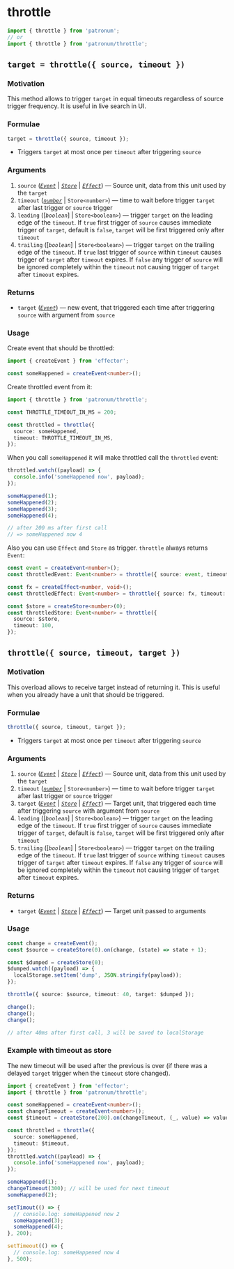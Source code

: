 # throttle

```ts
import { throttle } from 'patronum';
// or
import { throttle } from 'patronum/throttle';
```

## `target = throttle({ source, timeout })`

### Motivation

This method allows to trigger `target` in equal timeouts regardless of source trigger frequency.
It is useful in live search in UI.

### Formulae

```ts
target = throttle({ source, timeout });
```

- Triggers `target` at most once per `timeout` after triggering `source`

### Arguments

1. `source` ([_`Event`_] | [_`Store`_] | [_`Effect`_]) — Source unit, data from this unit used by the `target`
1. `timeout` ([_`number`_] | `Store<number>`) — time to wait before trigger `target` after last trigger or `source` trigger
1. `leading` ([_`boolean`_] | `Store<boolean>`) — trigger `target` on the leading edge of the `timeout`. If `true` first trigger of `source` causes
   immediate trigger of `target`, default is `false`, `target` will be first triggered only after `timeout`
1. `trailing` ([_`boolean`_] | `Store<boolean>`) — trigger `target` on the trailing edge of the `timeout`. If `true` last trigger of `source`
   within `timeout` causes trigger of `target` after `timeout` expires. If `false` any trigger of `source`
   will be ignored completely within the `timeout` not causing trigger of `target` after `timeout` expires.

### Returns

- `target` ([_`Event`_]) — new event, that triggered each time after triggering `source` with argument from `source`

### Usage

Create event that should be throttled:

```ts
import { createEvent } from 'effector';

const someHappened = createEvent<number>();
```

Create throttled event from it:

```ts
import { throttle } from 'patronum/throttle';

const THROTTLE_TIMEOUT_IN_MS = 200;

const throttled = throttle({
  source: someHappened,
  timeout: THROTTLE_TIMEOUT_IN_MS,
});
```

When you call `someHappened` it will make throttled call the `throttled` event:

```ts
throttled.watch((payload) => {
  console.info('someHappened now', payload);
});

someHappened(1);
someHappened(2);
someHappened(3);
someHappened(4);

// after 200 ms after first call
// => someHappened now 4
```

Also you can use `Effect` and `Store` as trigger. `throttle` always returns `Event`:

```ts
const event = createEvent<number>();
const throttledEvent: Event<number> = throttle({ source: event, timeout: 100 });

const fx = createEffect<number, void>();
const throttledEffect: Event<number> = throttle({ source: fx, timeout: 100 });

const $store = createStore<number>(0);
const throttledStore: Event<number> = throttle({
  source: $store,
  timeout: 100,
});
```

## `throttle({ source, timeout, target })`

### Motivation

This overload allows to receive target instead of returning it.
This is useful when you already have a unit that should be triggered.

### Formulae

```ts
throttle({ source, timeout, target });
```

- Triggers `target` at most once per `timeout` after triggering `source`

### Arguments

1. `source` ([_`Event`_] | [_`Store`_] | [_`Effect`_]) — Source unit, data from this unit used by the `target`
1. `timeout` ([_`number`_] | `Store<number>`) — time to wait before trigger `target` after last trigger or `source` trigger
1. `target` ([_`Event`_] | [_`Store`_] | [_`Effect`_]) — Target unit, that triggered each time after triggering `source` with argument from `source`
1. `leading` ([_`boolean`_] | `Store<boolean>`) — trigger `target` on the leading edge of the `timeout`. If `true` first trigger of `source` causes
   immediate trigger of `target`, default is `false`, `target` will be first triggered only after `timeout`
1. `trailing` ([_`boolean`_] | `Store<boolean>`) — trigger `target` on the trailing edge of the `timeout`. If `true` last trigger of `source`
   withing `timeout` causes trigger of `target` after `timeout` expires. If `false` any trigger of `source`
   will be ignored completely within the `timeout` not causing trigger of `target` after `timeout` expires.

### Returns

- `target` ([_`Event`_] | [_`Store`_] | [_`Effect`_]) — Target unit passed to arguments

### Usage

```ts
const change = createEvent();
const $source = createStore(0).on(change, (state) => state + 1);

const $dumped = createStore(0);
$dumped.watch((payload) => {
  localStorage.setItem('dump', JSON.stringify(payload));
});

throttle({ source: $source, timeout: 40, target: $dumped });

change();
change();
change();

// after 40ms after first call, 3 will be saved to localStorage
```

### Example with timeout as store

The new timeout will be used after the previous is over (if there was a delayed `target` trigger when the `timeout` store changed).

```ts
import { createEvent } from 'effector';
import { throttle } from 'patronum/throttle';

const someHappened = createEvent<number>();
const changeTimeout = createEvent<number>();
const $timeout = createStore(200).on(changeTimeout, (_, value) => value);

const throttled = throttle({
  source: someHappened,
  timeout: $timeout,
});
throttled.watch((payload) => {
  console.info('someHappened now', payload);
});

someHappened(1);
changeTimeout(300); // will be used for next timeout
someHappened(2);

setTimout(() => {
  // console.log: someHappened now 2
  someHappened(3);
  someHappened(4);
}, 200);

setTimeout(() => {
  // console.log: someHappened now 4
}, 500);
```

[_`event`_]: https://effector.dev/docs/api/effector/event
[_`effect`_]: https://effector.dev/docs/api/effector/effect
[_`store`_]: https://effector.dev/docs/api/effector/store
[_`number`_]: https://developer.mozilla.org/ru/docs/Web/JavaScript/Reference/Global_Objects/Number
